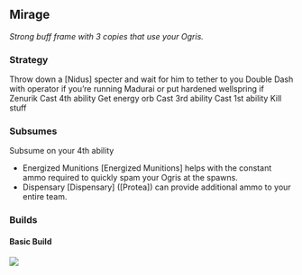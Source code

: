 ## Mirage
*Strong buff frame with 3 copies that use your Ogris.*

### Strategy
Throw down a [Nidus] specter and wait for him to tether to you
Double Dash with operator if you’re running Madurai or put hardened wellspring if Zenurik
Cast 4th ability
Get energy orb
Cast 3rd ability
Cast 1st ability
Kill stuff

### Subsumes
Subsume on your 4th ability 
* Energized Munitions
[Energized Munitions] helps with the constant ammo required to quickly spam your Ogris at the spawns.
* Dispensary
[Dispensary] ([Protea]) can provide additional ammo to your entire team. 

### Builds
#### Basic Build
![](media/builds_mirage_basic.png)
